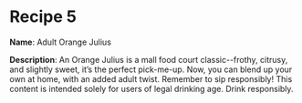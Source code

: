 # Recipe 5

**Name**: Adult Orange Julius

**Description**: An Orange Julius is a mall food court classic--frothy, citrusy, and slightly sweet, it’s the perfect pick-me-up. Now, you can blend up your own at home, with an added adult twist. Remember to sip responsibly! This content is intended solely for users of legal drinking age. Drink responsibly.
